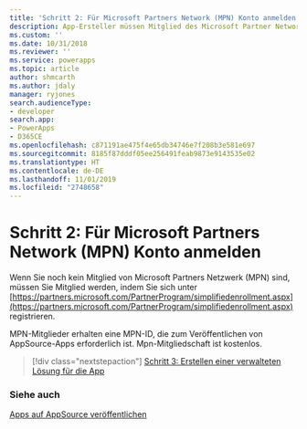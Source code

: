 ```yaml
---
title: 'Schritt 2: Für Microsoft Partners Network (MPN) Konto anmelden (Common Data Service) | Microsoft-Dokumentation'
description: App-Ersteller müssen Mitglied des Microsoft Partner Network (MPN) sein, um auf AppSource Apps zu veröffentlichen.
ms.custom: ''
ms.date: 10/31/2018
ms.reviewer: ''
ms.service: powerapps
ms.topic: article
author: shmcarth
ms.author: jdaly
manager: ryjones
search.audienceType:
- developer
search.app:
- PowerApps
- D365CE
ms.openlocfilehash: c871191ae475f4e65db34746e7f208b3e581e697
ms.sourcegitcommit: 8185f87dddf05ee256491feab9873e9143535e02
ms.translationtype: HT
ms.contentlocale: de-DE
ms.lasthandoff: 11/01/2019
ms.locfileid: "2748658"
---
```

# <a name="step-2-register-for-microsoft-partner-network-account"></a>Schritt 2: Für Microsoft Partners Network (MPN) Konto anmelden

Wenn Sie noch kein Mitglied von Microsoft Partners Netzwerk (MPN) sind, müssen Sie Mitglied werden, indem Sie sich unter [https://partners.microsoft.com/PartnerProgram/simplifiedenrollment.aspx](https://partners.microsoft.com/PartnerProgram/simplifiedenrollment.aspx) registrieren.

MPN-Mitglieder erhalten eine MPN-ID, die zum Veröffentlichen von AppSource-Apps erforderlich ist. Mpn-Mitgliedschaft ist kostenlos.

> [!div class="nextstepaction"]
> [Schritt 3: Erstellen einer verwalteten Lösung für die App](create-solution-app-appsource.md)

### <a name="see-also"></a>Siehe auch 

[Apps auf AppSource veröffentlichen](publish-app-appsource.md)
  